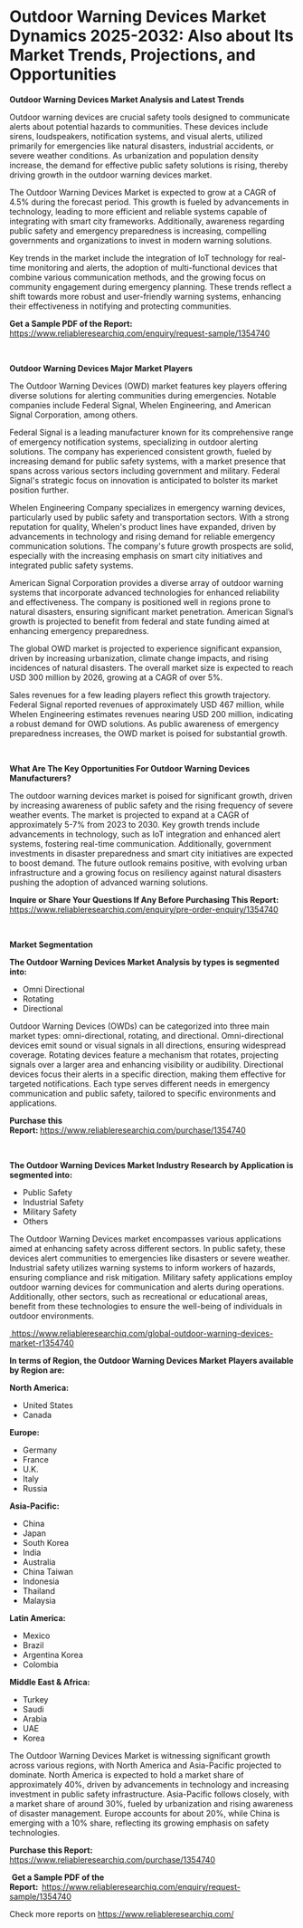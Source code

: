 <p><h1>Outdoor Warning Devices Market Dynamics 2025-2032: Also about Its Market Trends, Projections, and Opportunities</h1></p><p><strong>Outdoor Warning Devices Market Analysis and Latest Trends</strong></p>
<p><p>Outdoor warning devices are crucial safety tools designed to communicate alerts about potential hazards to communities. These devices include sirens, loudspeakers, notification systems, and visual alerts, utilized primarily for emergencies like natural disasters, industrial accidents, or severe weather conditions. As urbanization and population density increase, the demand for effective public safety solutions is rising, thereby driving growth in the outdoor warning devices market.</p><p>The Outdoor Warning Devices Market is expected to grow at a CAGR of 4.5% during the forecast period. This growth is fueled by advancements in technology, leading to more efficient and reliable systems capable of integrating with smart city frameworks. Additionally, awareness regarding public safety and emergency preparedness is increasing, compelling governments and organizations to invest in modern warning solutions. </p><p>Key trends in the market include the integration of IoT technology for real-time monitoring and alerts, the adoption of multi-functional devices that combine various communication methods, and the growing focus on community engagement during emergency planning. These trends reflect a shift towards more robust and user-friendly warning systems, enhancing their effectiveness in notifying and protecting communities.</p></p>
<p><strong>Get a Sample PDF of the Report:&nbsp;</strong> <a href="https://www.reliableresearchiq.com/enquiry/request-sample/1354740?utm_campaign=2319&utm_medium=2&utm_source=Github&utm_content=ia&utm_term=28022025&utm_id=outdoor-warning-devices">https://www.reliableresearchiq.com/enquiry/request-sample/1354740</a></p>
<p>&nbsp;</p>
<p><strong>Outdoor Warning Devices Major Market Players</strong></p>
<p><p>The Outdoor Warning Devices (OWD) market features key players offering diverse solutions for alerting communities during emergencies. Notable companies include Federal Signal, Whelen Engineering, and American Signal Corporation, among others.</p><p>Federal Signal is a leading manufacturer known for its comprehensive range of emergency notification systems, specializing in outdoor alerting solutions. The company has experienced consistent growth, fueled by increasing demand for public safety systems, with a market presence that spans across various sectors including government and military. Federal Signal's strategic focus on innovation is anticipated to bolster its market position further.</p><p>Whelen Engineering Company specializes in emergency warning devices, particularly used by public safety and transportation sectors. With a strong reputation for quality, Whelen's product lines have expanded, driven by advancements in technology and rising demand for reliable emergency communication solutions. The company's future growth prospects are solid, especially with the increasing emphasis on smart city initiatives and integrated public safety systems.</p><p>American Signal Corporation provides a diverse array of outdoor warning systems that incorporate advanced technologies for enhanced reliability and effectiveness. The company is positioned well in regions prone to natural disasters, ensuring significant market penetration. American Signal’s growth is projected to benefit from federal and state funding aimed at enhancing emergency preparedness.</p><p>The global OWD market is projected to experience significant expansion, driven by increasing urbanization, climate change impacts, and rising incidences of natural disasters. The overall market size is expected to reach USD 300 million by 2026, growing at a CAGR of over 5%.</p><p>Sales revenues for a few leading players reflect this growth trajectory. Federal Signal reported revenues of approximately USD 467 million, while Whelen Engineering estimates revenues nearing USD 200 million, indicating a robust demand for OWD solutions. As public awareness of emergency preparedness increases, the OWD market is poised for substantial growth.</p></p>
<p>&nbsp;</p>
<p><strong>What Are The Key Opportunities For Outdoor Warning Devices Manufacturers?</strong></p>
<p><p>The outdoor warning devices market is poised for significant growth, driven by increasing awareness of public safety and the rising frequency of severe weather events. The market is projected to expand at a CAGR of approximately 5-7% from 2023 to 2030. Key growth trends include advancements in technology, such as IoT integration and enhanced alert systems, fostering real-time communication. Additionally, government investments in disaster preparedness and smart city initiatives are expected to boost demand. The future outlook remains positive, with evolving urban infrastructure and a growing focus on resiliency against natural disasters pushing the adoption of advanced warning solutions.</p></p>
<p><strong>Inquire or Share Your Questions If Any Before Purchasing This Report:</strong> <a href="https://www.reliableresearchiq.com/enquiry/pre-order-enquiry/1354740?utm_campaign=2319&utm_medium=2&utm_source=Github&utm_content=ia&utm_term=28022025&utm_id=outdoor-warning-devices">https://www.reliableresearchiq.com/enquiry/pre-order-enquiry/1354740</a></p>
<p>&nbsp;</p>
<p><strong>Market Segmentation</strong></p>
<p><strong>The Outdoor Warning Devices Market Analysis by types is segmented into:</strong></p>
<p><ul><li>Omni Directional</li><li>Rotating</li><li>Directional</li></ul></p>
<p><p>Outdoor Warning Devices (OWDs) can be categorized into three main market types: omni-directional, rotating, and directional. Omni-directional devices emit sound or visual signals in all directions, ensuring widespread coverage. Rotating devices feature a mechanism that rotates, projecting signals over a larger area and enhancing visibility or audibility. Directional devices focus their alerts in a specific direction, making them effective for targeted notifications. Each type serves different needs in emergency communication and public safety, tailored to specific environments and applications.</p></p>
<p><strong>Purchase this Report:&nbsp;</strong><a href="https://www.reliableresearchiq.com/purchase/1354740?utm_campaign=2319&utm_medium=2&utm_source=Github&utm_content=ia&utm_term=28022025&utm_id=outdoor-warning-devices">https://www.reliableresearchiq.com/purchase/1354740</a></p>
<p>&nbsp;</p>
<p><strong>The Outdoor Warning Devices Market Industry Research by Application is segmented into:</strong></p>
<p><ul><li>Public Safety</li><li>Industrial Safety</li><li>Military Safety</li><li>Others</li></ul></p>
<p><p>The Outdoor Warning Devices market encompasses various applications aimed at enhancing safety across different sectors. In public safety, these devices alert communities to emergencies like disasters or severe weather. Industrial safety utilizes warning systems to inform workers of hazards, ensuring compliance and risk mitigation. Military safety applications employ outdoor warning devices for communication and alerts during operations. Additionally, other sectors, such as recreational or educational areas, benefit from these technologies to ensure the well-being of individuals in outdoor environments.</p></p>
<p><a href="https://www.reliableresearchiq.com/global-outdoor-warning-devices-market-r1354740?utm_campaign=2319&utm_medium=2&utm_source=Github&utm_content=ia&utm_term=28022025&utm_id=outdoor-warning-devices">&nbsp;https://www.reliableresearchiq.com/global-outdoor-warning-devices-market-r1354740</a></p>
<p><strong>In terms of Region, the Outdoor Warning Devices Market Players available by Region are:</strong></p>
<p>
    <p> <strong> North America: </strong>
        <ul>
            <li>United States</li>
            <li>Canada</li>
        </ul>
        </p> 
    <p> <strong> Europe: </strong>
        <ul>
            <li>Germany</li>
            <li>France</li>
            <li>U.K.</li>
            <li>Italy</li>
            <li>Russia</li>
        </ul>
        </p> 
    <p> <strong> Asia-Pacific: </strong>
        <ul>
            <li>China</li>
            <li>Japan</li>
            <li>South Korea</li>
            <li>India</li>
            <li>Australia</li>
            <li>China Taiwan</li>
            <li>Indonesia</li>
            <li>Thailand</li>
            <li>Malaysia</li>
        </ul>
        </p> 
    <p> <strong> Latin America: </strong>
        <ul>
            <li>Mexico</li>
            <li>Brazil</li>
            <li>Argentina Korea</li>
            <li>Colombia</li>
        </ul>
        </p> 
    <p> <strong> Middle East & Africa: </strong>
        <ul>
            <li>Turkey</li>
            <li>Saudi</li>
            <li>Arabia</li>
            <li>UAE</li>
            <li>Korea</li>
        </ul>
    </p>
    </p>
<p><p>The Outdoor Warning Devices Market is witnessing significant growth across various regions, with North America and Asia-Pacific projected to dominate. North America is expected to hold a market share of approximately 40%, driven by advancements in technology and increasing investment in public safety infrastructure. Asia-Pacific follows closely, with a market share of around 30%, fueled by urbanization and rising awareness of disaster management. Europe accounts for about 20%, while China is emerging with a 10% share, reflecting its growing emphasis on safety technologies.</p></p>
<p><strong>Purchase this Report: </strong><a href="https://www.reliableresearchiq.com/purchase/1354740?utm_campaign=2319&utm_medium=2&utm_source=Github&utm_content=ia&utm_term=28022025&utm_id=outdoor-warning-devices">https://www.reliableresearchiq.com/purchase/1354740</a></p>
<p>&nbsp;<strong>Get a Sample PDF of the Report:&nbsp;&nbsp;</strong><a href="https://www.reliableresearchiq.com/enquiry/request-sample/1354740?utm_campaign=2319&utm_medium=2&utm_source=Github&utm_content=ia&utm_term=28022025&utm_id=outdoor-warning-devices">https://www.reliableresearchiq.com/enquiry/request-sample/1354740</a></p>
<p><strong></strong></p>
<p>Check more reports on <a href="https://www.reliableresearchiq.com/?utm_campaign=2319&utm_medium=2&utm_source=Github&utm_content=ia&utm_term=28022025&utm_id=outdoor-warning-devices">https://www.reliableresearchiq.com/</a></p>